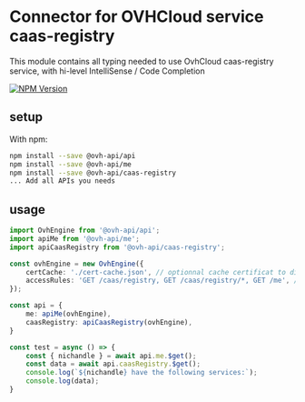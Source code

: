 # Connector for OVHCloud service caas-registry

This module contains all typing needed to use OvhCloud caas-registry service, with hi-level IntelliSense / Code Completion

[![NPM Version](https://img.shields.io/npm/v/@ovh-api/caas-registry.svg?style=flat)](https://www.npmjs.org/package/@ovh-api/caas-registry)

## setup

With npm:
````bash
npm install --save @ovh-api/api
npm install --save @ovh-api/me
npm install --save @ovh-api/caas-registry
... Add all APIs you needs
````

## usage

````typescript
import OvhEngine from '@ovh-api/api';
import apiMe from '@ovh-api/me';
import apiCaasRegistry from '@ovh-api/caas-registry';

const ovhEngine = new OvhEngine({ 
    certCache: './cert-cache.json', // optionnal cache certificat to disk
    accessRules: 'GET /caas/registry, GET /caas/registry/*, GET /me', // optionnal limit the requested privileges.
});

const api = {
    me: apiMe(ovhEngine),
    caasRegistry: apiCaasRegistry(ovhEngine),
}

const test = async () => {
    const { nichandle } = await api.me.$get();
    const data = await api.caasRegistry.$get();
    console.log(`${nichandle} have the following services:`);
    console.log(data);
}

````